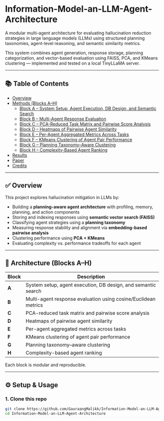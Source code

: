 # Information-Model-an-LLM-Agent-Architecture

A modular multi-agent architecture for evaluating hallucination reduction strategies in large language models (LLMs) using structured planning taxonomies, agent-level reasoning, and semantic similarity metrics.

This system combines agent generation, response storage, planning categorization, and vector-based evaluation using FAISS, PCA, and KMeans clustering — implemented and tested on a local TinyLLaMA server.

---
## 📚 Table of Contents

- [Overview](#overview)
- [Methods (Blocks A–H)](#methods-blocks-a-h)
  - [Block A – System Setup, Agent Execution, DB Design, and Semantic Search](#block-a--system-setup-agent-execution-db-design-and-semantic-search)
  - [Block B – Multi-Agent Response Evaluation](#block-b--multi-agent-response-evaluation)
  - [Block C – PCA-Reduced Task Matrix and Pairwise Score Analysis](#block-c--pca-reduced-task-matrix-and-pairwise-score-analysis)
  - [Block D – Heatmaps of Pairwise Agent Similarity](#block-d--heatmaps-of-pairwise-agent-similarity)
  - [Block E – Per-Agent Aggregated Metrics Across Tasks](#block-e--per-agent-aggregated-metrics-across-tasks)
  - [Block F – KMeans Clustering of Agent Pair Performance](#block-f--kmeans-clustering-of-agent-pair-performance)
  - [Block G – Planning Taxonomy–Aware Clustering](#block-g--planning-taxonomyaware-clustering)
  - [Block H – Complexity-Based Agent Ranking](#block-h--complexity-based-agent-ranking)
- [Results](#results)
- [Paper](#paper)
- [Credits](#credits)



---

## ✅ Overview

This project explores hallucination mitigation in LLMs by:
- Building a **planning-aware agent architecture** with profiling, memory, planning, and action components
- Storing and indexing responses using **semantic vector search (FAISS)**
- Classifying agent strategies using a **planning taxonomy**
- Measuring response stability and alignment via **embedding-based pairwise analysis**
- Clustering performance using **PCA + KMeans**
- Evaluating complexity vs. performance tradeoffs for each agent

---

## 🧱 Architecture (Blocks A–H)

| Block | Description |
|-------|-------------|
| **A** | System setup, agent execution, DB design, and semantic search |
| **B** | Multi-agent response evaluation using cosine/Euclidean metrics |
| **C** | PCA-reduced task matrix and pairwise score analysis |
| **D** | Heatmaps of pairwise agent similarity |
| **E** | Per-agent aggregated metrics across tasks |
| **F** | KMeans clustering of agent pair performance |
| **G** | Planning taxonomy–aware clustering |
| **H** | Complexity-based agent ranking |

Each block is modular and reproducible.

---

## ⚙️ Setup & Usage

### 1. Clone this repo

```bash
git clone https://github.com/GauraangMalikk/Information-Model-an-LLM-Agent-Architecture.git
cd Information-Model-an-LLM-Agent-Architecture
